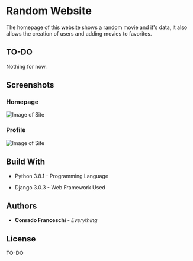# Random Website

The homepage of this website shows a random movie and it's data, it also allows the creation of users and adding movies to favorites.


## TO-DO

Nothing for now.

## Screenshots

### Homepage
![Image of Site](https://i.imgur.com/6WSFDdd.png)

### Profile

![Image of Site](https://i.imgur.com/pzIyyaF.png)


## Build With


+ Python 3.8.1 - Programming Language

+ Django 3.0.3 - Web Framework Used


## Authors


+ **Conrado Franceschi** - *Everything*

## License

TO-DO
